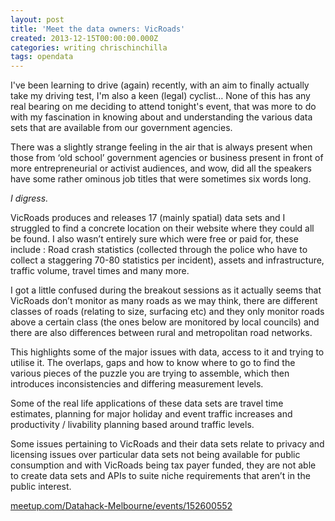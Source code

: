 ```yaml
---
layout: post
title: 'Meet the data owners: VicRoads'
created: 2013-12-15T00:00:00.000Z
categories: writing chrischinchilla
tags: opendata
---
```


I've been learning to drive (again) recently, with an aim to finally actually take my driving test, I'm also a keen (legal) cyclist… None of this has any real bearing on me deciding to attend tonight's event, that was more to do with my fascination in knowing about and understanding the various data sets that are available from our government agencies. 

There was a slightly strange feeling in the air that is always present when those from ‘old school’ government agencies or business present in front of more entrepreneurial or activist audiences, and wow, did all the speakers have some rather ominous job titles that were sometimes six words long. 

_I digress._

VicRoads produces and releases 17 (mainly spatial) data sets and I struggled to find a concrete location on their website where they could all be found. I also wasn’t entirely sure which were free or paid for, these include : Road crash statistics (collected through the police who have to collect a staggering 70-80 statistics per incident), assets and infrastructure, traffic volume, travel times and many more.

I got a little confused during the breakout sessions as it actually seems that VicRoads don’t monitor as many roads as we may think, there are different classes of roads (relating to size, surfacing etc) and they only monitor roads above a certain class (the ones below are monitored by local councils) and there are also differences between rural and metropolitan road networks.

This highlights some of the major issues with data, access to it and trying to utilise it. The overlaps, gaps and how to know where to go to find the various pieces of the puzzle you are trying to assemble, which then introduces inconsistencies and differing measurement levels.

Some of the real life applications of these data sets are travel time estimates, planning for major holiday and event traffic increases and productivity / livability planning based around traffic levels.

Some issues pertaining to VicRoads and their data sets relate to privacy and licensing issues over particular data sets not being available for public consumption and with VicRoads being tax payer funded, they are not able to create data sets and APIs to suite niche requirements that aren’t in the public interest.

<a href="http://www.meetup.com/Datahack-Melbourne/events/152600552/" target="_blank">meetup.com/Datahack-Melbourne/events/152600552</a>
